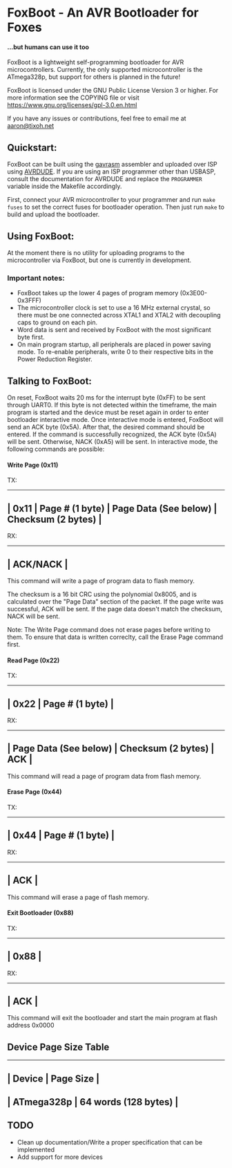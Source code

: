 # FoxBoot - An AVR Bootloader for Foxes
#### ...but humans can use it too

FoxBoot is a lightweight self-programming bootloader for AVR microcontrollers.
Currently, the only supported microcontroller is the ATmega328p, but support
for others is planned in the future!

FoxBoot is licensed under the GNU Public License Version 3 or higher. For more
information see the COPYING file or visit https://www.gnu.org/licenses/gpl-3.0.en.html

If you have any issues or contributions, feel free to email me at aaron@tixoh.net

## Quickstart:
FoxBoot can be built using the
[gavrasm](http://www.avr-asm-tutorial.net/gavrasm/index_en.html) assembler and
uploaded over ISP using [AVRDUDE](http://www.nongnu.org/avrdude/).
If you are using an ISP programmer other than USBASP, consult the documentation
for AVRDUDE and replace the `PROGRAMMER` variable inside the Makefile accordingly.

First, connect your AVR microcontroller to your programmer and run `make fuses` to
set the correct fuses for bootloader operation. Then just run `make` to build and
upload the bootloader.

## Using FoxBoot:
At the moment there is no utility for uploading programs to the microcontroller
via FoxBoot, but one is currently in development.

### Important notes:
- FoxBoot takes up the lower 4 pages of program memory (0x3E00-0x3FFF)
- The microcontroller clock is set to use a 16 MHz external crystal, so there must
be one connected across XTAL1 and XTAL2 with decoupling caps to ground on each
pin.
- Word data is sent and received by FoxBoot with the most significant byte first.
- On main program startup, all peripherals are placed in power saving mode. To
re-enable peripherals, write 0 to their respective bits in the Power Reduction
Register.

## Talking to FoxBoot:
On reset, FoxBoot waits 20 ms for the interrupt byte (0xFF) to be sent through
UART0. If this byte is not detected within the timeframe, the main program is
started and the device must be reset again in order to enter bootloader interactive
mode. Once interactive mode is entered, FoxBoot will send an ACK byte (0x5A). After
that, the desired command should be entered. If the command is successfully
recognized, the ACK byte (0x5A) will be sent. Otherwise, NACK (0xA5) will be sent.
In interactive mode, the following commands are possible:

#### Write Page (0x11)

TX:

-----------------------------------------------------------------------
| 0x11 | Page # (1 byte) | Page Data (See below) | Checksum (2 bytes) |
-----------------------------------------------------------------------

RX:

------------
| ACK/NACK |
------------

This command will write a page of program data to flash memory.

The checksum is a 16 bit CRC using the polynomial 0x8005, and is calculated over
the "Page Data" section of the packet. If the page write was successful,
ACK will be sent. If the page data doesn't match the checksum, NACK will be sent.

Note: The Write Page command does not erase pages before writing to them. To
ensure that data is written correclty, call the Erase Page command first.

#### Read Page (0x22)

TX:

--------------------------
| 0x22 | Page # (1 byte) |
--------------------------

RX:

----------------------------------------------------
| Page Data (See below) | Checksum (2 bytes) | ACK |
----------------------------------------------------

This command will read a page of program data from flash memory.

#### Erase Page (0x44)

TX:

--------------------------
| 0x44 | Page # (1 byte) |
--------------------------

RX:

-------
| ACK |
-------

This command will erase a page of flash memory.

#### Exit Bootloader (0x88)

TX:

--------
| 0x88 |
--------

RX:

-------
| ACK |
-------

This command will exit the bootloader and start the main program at flash
address 0x0000

## Device Page Size Table

--------------------------------------
| Device     | Page Size             |
--------------------------------------
| ATmega328p | 64 words (128 bytes)  |
--------------------------------------

## TODO

- Clean up documentation/Write a proper specification that can be implemented
- Add support for more devices
